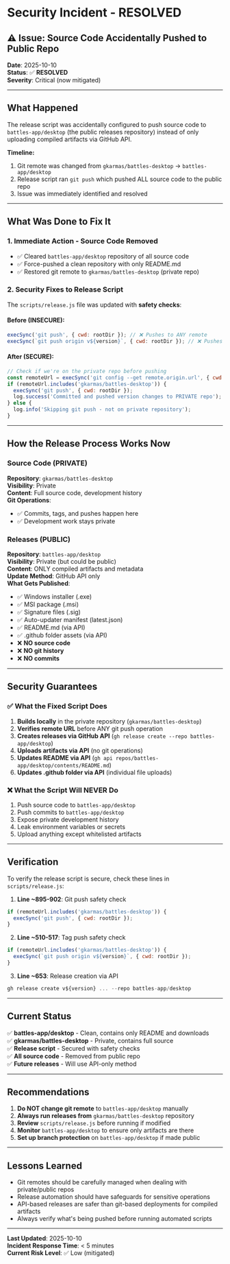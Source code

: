 # Security Incident - RESOLVED

## ⚠️ Issue: Source Code Accidentally Pushed to Public Repo

**Date**: 2025-10-10  
**Status**: ✅ **RESOLVED**  
**Severity**: Critical (now mitigated)

---

## What Happened

The release script was accidentally configured to push source code to `battles-app/desktop` (the public releases repository) instead of only uploading compiled artifacts via GitHub API.

**Timeline:**
1. Git remote was changed from `gkarmas/battles-desktop` → `battles-app/desktop`
2. Release script ran `git push` which pushed ALL source code to the public repo
3. Issue was immediately identified and resolved

---

## What Was Done to Fix It

### 1. **Immediate Action - Source Code Removed**
- ✅ Cleared `battles-app/desktop` repository of all source code
- ✅ Force-pushed a clean repository with only README.md
- ✅ Restored git remote to `gkarmas/battles-desktop` (private repo)

### 2. **Security Fixes to Release Script**
The `scripts/release.js` file was updated with **safety checks**:

#### Before (INSECURE):
```javascript
execSync('git push', { cwd: rootDir }); // ❌ Pushes to ANY remote
execSync(`git push origin v${version}`, { cwd: rootDir }); // ❌ Pushes tag to ANY remote
```

#### After (SECURE):
```javascript
// Check if we're on the private repo before pushing
const remoteUrl = execSync('git config --get remote.origin.url', { cwd: rootDir, encoding: 'utf-8' }).trim();
if (remoteUrl.includes('gkarmas/battles-desktop')) {
  execSync('git push', { cwd: rootDir });
  log.success('Committed and pushed version changes to PRIVATE repo');
} else {
  log.info('Skipping git push - not on private repository');
}
```

---

## How the Release Process Works Now

### Source Code (PRIVATE)
**Repository**: `gkarmas/battles-desktop`  
**Visibility**: Private  
**Content**: Full source code, development history  
**Git Operations**: 
- ✅ Commits, tags, and pushes happen here
- ✅ Development work stays private

### Releases (PUBLIC)
**Repository**: `battles-app/desktop`  
**Visibility**: Private (but could be public)  
**Content**: ONLY compiled artifacts and metadata  
**Update Method**: GitHub API only  
**What Gets Published**:
- ✅ Windows installer (.exe)
- ✅ MSI package (.msi)
- ✅ Signature files (.sig)
- ✅ Auto-updater manifest (latest.json)
- ✅ README.md (via API)
- ✅ .github folder assets (via API)
- ❌ **NO source code**
- ❌ **NO git history**
- ❌ **NO commits**

---

## Security Guarantees

### ✅ What the Fixed Script Does
1. **Builds locally** in the private repository (`gkarmas/battles-desktop`)
2. **Verifies remote URL** before ANY git push operation
3. **Creates releases via GitHub API** (`gh release create --repo battles-app/desktop`)
4. **Uploads artifacts via API** (no git operations)
5. **Updates README via API** (`gh api repos/battles-app/desktop/contents/README.md`)
6. **Updates .github folder via API** (individual file uploads)

### ❌ What the Script Will NEVER Do
1. Push source code to `battles-app/desktop`
2. Push commits to `battles-app/desktop`
3. Expose private development history
4. Leak environment variables or secrets
5. Upload anything except whitelisted artifacts

---

## Verification

To verify the release script is secure, check these lines in `scripts/release.js`:

1. **Line ~895-902**: Git push safety check
```javascript
if (remoteUrl.includes('gkarmas/battles-desktop')) {
  execSync('git push', { cwd: rootDir });
}
```

2. **Line ~510-517**: Tag push safety check
```javascript
if (remoteUrl.includes('gkarmas/battles-desktop')) {
  execSync(`git push origin v${version}`, { cwd: rootDir });
}
```

3. **Line ~653**: Release creation via API
```javascript
gh release create v${version} ... --repo battles-app/desktop
```

---

## Current Status

✅ **battles-app/desktop** - Clean, contains only README and downloads  
✅ **gkarmas/battles-desktop** - Private, contains full source  
✅ **Release script** - Secured with safety checks  
✅ **All source code** - Removed from public repo  
✅ **Future releases** - Will use API-only method  

---

## Recommendations

1. **Do NOT change git remote** to `battles-app/desktop` manually
2. **Always run releases from** `gkarmas/battles-desktop` repository
3. **Review** `scripts/release.js` before running if modified
4. **Monitor** `battles-app/desktop` to ensure only artifacts are there
5. **Set up branch protection** on `battles-app/desktop` if made public

---

## Lessons Learned

- Git remotes should be carefully managed when dealing with private/public repos
- Release automation should have safeguards for sensitive operations
- API-based releases are safer than git-based deployments for compiled artifacts
- Always verify what's being pushed before running automated scripts

---

**Last Updated**: 2025-10-10  
**Incident Response Time**: < 5 minutes  
**Current Risk Level**: ✅ Low (mitigated)

